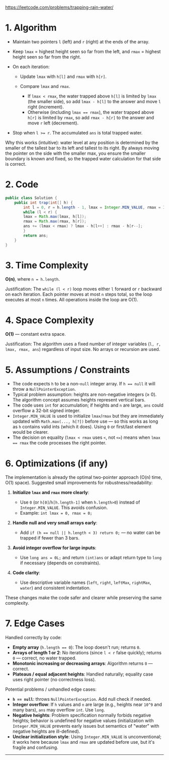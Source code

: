 https://leetcode.com/problems/trapping-rain-water/

# 1. Algorithm 

* Maintain two pointers `l` (left) and `r` (right) at the ends of the array.
* Keep `lmax` = highest height seen so far from the left, and `rmax` = highest height seen so far from the right.
* On each iteration:

  * Update `lmax` with `h[l]` and `rmax` with `h[r]`.
  * Compare `lmax` and `rmax`.

    * If `lmax < rmax`, the water trapped above `h[l]` is limited by `lmax` (the smaller side), so add `lmax - h[l]` to the answer and move `l` right (increment).
    * Otherwise (including `lmax == rmax`), the water trapped above `h[r]` is limited by `rmax`, so add `rmax - h[r]` to the answer and move `r` left (decrement).
* Stop when `l >= r`. The accumulated `ans` is total trapped water.

Why this works (intuitive): water level at any position is determined by the smaller of the tallest bar to its left and tallest to its right. By always moving the pointer on the side with the smaller max, you ensure the smaller boundary is known and fixed, so the trapped water calculation for that side is correct.

# 2. Code

```java
public class Solution {
    public int trap(int[] h) {
        int l = 0, r = h.length - 1, lmax = Integer.MIN_VALUE, rmax = Integer.MIN_VALUE, ans = 0;
        while (l < r) {
        lmax = Math.max(lmax, h[l]);
        rmax = Math.max(rmax, h[r]);
        ans += (lmax < rmax) ? lmax - h[l++] : rmax - h[r--];
        }
        return ans;
    }
}
```

# 3. Time Complexity

**O(n)**, where `n = h.length`.

Justification: The `while (l < r)` loop moves either `l` forward or `r` backward on each iteration. Each pointer moves at most `n` steps total, so the loop executes at most `n` times. All operations inside the loop are O(1).

# 4. Space Complexity

**O(1)** — constant extra space.

Justification: The algorithm uses a fixed number of integer variables (`l, r, lmax, rmax, ans`) regardless of input size. No arrays or recursion are used.

# 5. Assumptions / Constraints

* The code expects `h` to be a non-`null` integer array. If `h == null` it will throw a `NullPointerException`.
* Typical problem assumption: heights are non-negative integers (≥ 0). The algorithm concept assumes heights represent vertical bars.
* The code uses `int` for accumulation; if heights and `n` are large, `ans` could overflow a 32-bit signed integer.
* `Integer.MIN_VALUE` is used to initialize `lmax`/`rmax` but they are immediately updated with `Math.max(..., h[?])` before use — so this works as long as `h` contains valid ints (which it does). Using `0` or first/last element would be clearer.
* The decision on equality (`lmax < rmax` uses `<`, not `<=`) means when `lmax == rmax` the code processes the right pointer.

# 6. Optimizations (if any)

The implementation is already the optimal two-pointer approach (O(n) time, O(1) space). Suggested small improvements for robustness/readability:

1. **Initialize `lmax` and `rmax` more clearly**:

   * Use `0` (or `h[0]`/`h[h.length-1]` when `h.length>0`) instead of `Integer.MIN_VALUE`. This avoids confusion.
   * Example: `int lmax = 0, rmax = 0;`

2. **Handle null and very small arrays early**:

   * Add `if (h == null || h.length < 3) return 0;` — no water can be trapped if fewer than 3 bars.

3. **Avoid integer overflow for large inputs**:

   * Use `long ans = 0L;` and return `(int)ans` or adapt return type to `long` if necessary (depends on constraints).

4. **Code clarity**:

   * Use descriptive variable names (`left`, `right`, `leftMax`, `rightMax`, `water`) and consistent indentation.

These changes make the code safer and clearer while preserving the same complexity.

# 7. Edge Cases

Handled correctly by code:

* **Empty array** (`h.length == 0`): The loop doesn't run; returns `0`.
* **Arrays of length 1 or 2**: No iterations (since `l < r` false quickly); returns `0` — correct, no water trapped.
* **Monotonic increasing or decreasing arrays**: Algorithm returns `0` — correct.
* **Plateaus / equal adjacent heights**: Handled naturally; equality case uses right pointer (no correctness loss).

Potential problems / unhandled edge cases:

* **`h == null`**: throws `NullPointerException`. Add null check if needed.
* **Integer overflow**: If `h` values and `n` are large (e.g., heights near `10^9` and many bars), `ans` may overflow `int`. Use `long`.
* **Negative heights**: Problem specification normally forbids negative heights; behavior is undefined for negative values (initialization with `Integer.MIN_VALUE` prevents early issues but semantics of "water" with negative heights are ill-defined).
* **Unclear initialization style**: Using `Integer.MIN_VALUE` is unconventional; it works here because `lmax` and `rmax` are updated before use, but it's fragile and confusing.

---

